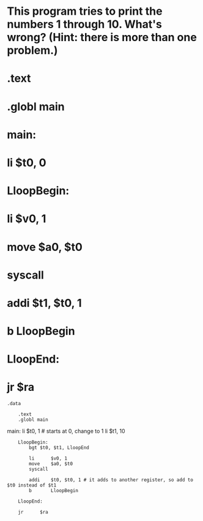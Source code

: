 # This program tries to print the numbers 1 through 10. What's wrong? (Hint: there is more than one problem.)
#
#	.text
#	.globl main
# main:
#	li      $t0, 0

#	LloopBegin:
#		li      $v0, 1
#		move    $a0, $t0
#		syscall

#		addi    $t1, $t0, 1
#		b       LloopBegin

#	LloopEnd:

#	jr      $ra
	
		
	.data 

    	.text
    	.globl main
main:
    	li      $t0, 1			# starts at 0, change to 1
    	li	$t1, 10

    	LloopBegin:
    		bgt $t0, $t1, LloopEnd
    		
        	li      $v0, 1		
        	move    $a0, $t0
        	syscall

        	addi    $t0, $t0, 1	# it adds to another register, so add to $t0 instead of $t1
       		b       LloopBegin

    	LloopEnd:

    	jr      $ra